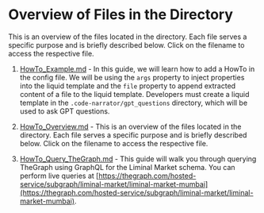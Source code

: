 # Overview of Files in the Directory

This is an overview of the files located in the directory. Each file serves a specific purpose and is briefly described below. Click on the filename to access the respective file.

1. [HowTo_Example.md](HowTo_Example.md) - In this guide, we will learn how to add a HowTo in the config file. We will be using the `args` property to inject properties into the liquid template and the `file` property to append extracted content of a file to the liquid template. Developers must create a liquid template in the `.code-narrator/gpt_questions` directory, which will be used to ask GPT questions.

2. [HowTo_Overview.md](HowTo_Overview.md) - This is an overview of the files located in the directory. Each file serves a specific purpose and is briefly described below. Click on the filename to access the respective file.

3. [HowTo_Query_TheGraph.md](HowTo_Query_TheGraph.md) - This guide will walk you through querying TheGraph using GraphQL for the Liminal Market schema. You can perform live queries at [https://thegraph.com/hosted-service/subgraph/liminal-market/liminal-market-mumbai](https://thegraph.com/hosted-service/subgraph/liminal-market/liminal-market-mumbai).